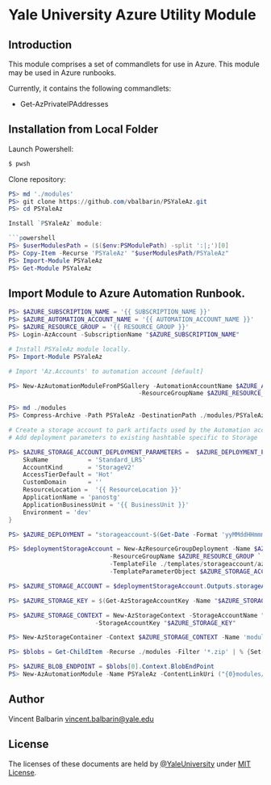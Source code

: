 # Yale University Azure Utility Module

## Introduction

This module comprises a set of commandlets for use in Azure. This module may be used in Azure runbooks.

Currently, it contains the following commandlets:

* Get-AzPrivateIPAddresses

## Installation from Local Folder

Launch Powershell:

```bash
$ pwsh
```

Clone repository:

```powershell
PS> md './modules'
PS> git clone https://github.com/vbalbarin/PSYaleAz.git
PS> cd PSYaleAz

Install `PSYaleAz` module:

```powershell
PS> $userModulesPath = ($($env:PSModulePath) -split ':|;')[0]
PS> Copy-Item -Recurse 'PSYaleAz' "$userModulesPath/PSYaleAz"
PS> Import-Module PSYaleAz
PS> Get-Module PSYaleAz
```

## Import Module to Azure Automation Runbook.

```powershell
PS> $AZURE_SUBSCRIPTION_NAME = '{{ SUBSCRIPTION_NAME }}'
PS> $AZURE_AUTOMATION_ACCOUNT_NAME = '{{ AUTOMATION_ACCOUNT_NAME }}'
PS> $AZURE_RESOURCE_GROUP = '{{ RESOURCE_GROUP }}'
PS> Login-AzAccount -SubscriptionName "$AZURE_SUBSCRIPTION_NAME"

# Install PSYaleAz module locally.
PS> Import-Module PSYaleAz

# Import 'Az.Accounts' to automation account [default]

PS> New-AzAutomationModuleFromPSGallery -AutomationAccountName $AZURE_AUTOMATION_ACCOUNT_NAME `
                                    -ResourceGroupName $AZURE_RESOURCE_GROUP

PS> md ./modules
PS> Compress-Archive -Path PSYaleAz -DestinationPath ./modules/PSYaleAz.zip -Force

# Create a storage account to park artifacts used by the Automation account
# Add deployment parameters to existing hashtable specific to Storage

PS> $AZURE_STORAGE_ACCOUNT_DEPLOYMENT_PARAMETERS =  $AZURE_DEPLOYMENT_PARAMETERS + @{
    SkuName           = 'Standard_LRS'
    AccountKind       = 'StorageV2'
    AccessTierDefault = 'Hot'
    CustomDomain      = ''
    ResourceLocation =  '{{ ResourceLocation }}'
    ApplicationName = 'panostg'
    ApplicationBusinessUnit = '{{ BusinessUnit }}'
    Environment = 'dev'
}

PS> $AZURE_DEPLOYMENT = "storageaccount-$(Get-Date -Format 'yyMMddHHmmm')-deployment"

PS> $deploymentStorageAccount = New-AzResourceGroupDeployment -Name $AZURE_DEPLOYMENT `
                            -ResourceGroupName $AZURE_RESOURCE_GROUP `
                            -TemplateFile ./templates/storageaccount/azuredeploy.json `
                            -TemplateParameterObject $AZURE_STORAGE_ACCOUNT_DEPLOYMENT_PARAMETERS

PS> $AZURE_STORAGE_ACCOUNT = $deploymentStorageAccount.Outputs.storageAccountName.Value

PS> $AZURE_STORAGE_KEY = $(Get-AzStorageAccountKey -Name "$AZURE_STORAGE_ACCOUNT" -ResourceGroupName "$AZURE_RESOURCE_GROUP" | ? {$_.KeyName -eq 'key1'}).Value

PS> $AZURE_STORAGE_CONTEXT = New-AzStorageContext -StorageAccountName "$AZURE_STORAGE_ACCOUNT" `
                        -StorageAccountKey "$AZURE_STORAGE_KEY"

PS> New-AzStorageContainer -Context $AZURE_STORAGE_CONTEXT -Name 'modules' -Permission Blob 

PS> $blobs = Get-ChildItem -Recurse ./modules -Filter '*.zip' | % {Set-AzStorageBlobContent -File $_ -Context $AZURE_STORAGE_CONTEXT -Container 'modules' -Blob $($_.Name) -Properties @{"ContentType" = "application/zip"} }

PS> $AZURE_BLOB_ENDPOINT = $blobs[0].Context.BlobEndPoint
PS> New-AzAutomationModule -Name PSYaleAz -ContentLinkUri ("{0}modules/PSYaleAz.zip" -f $AZURE_BLOB_ENDPOINT) -AutomationAccountName $AZURE_AUTOMATION_ACCOUNT_NAME -ResourceGroupName $AZURE_RESOURCE_GROUP
```
## Author

Vincent Balbarin <vincent.balbarin@yale.edu>

## License

The licenses of these documents are held by [@YaleUniversity](https://github.com/YaleUniversity) under [MIT License](/LICENSE.md).